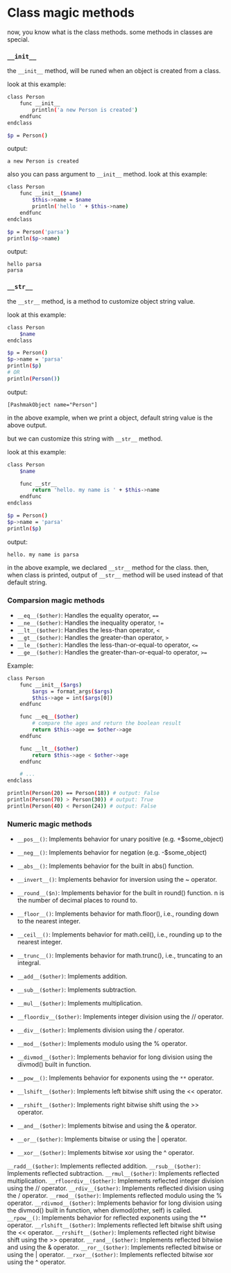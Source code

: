 # Class magic methods
now, you know what is the class methods. some methods in classes are special.

### `__init__`
the `__init__` method, will be runed when an object is created from a class.

look at this example:

```bash
class Person
    func __init__
        println('a new Person is created')
    endfunc
endclass

$p = Person()
```

output:

```
a new Person is created
```

also you can pass argument to `__init__` method. look at this example:

```bash
class Person
    func __init__($name)
        $this->name = $name
        println('hello ' + $this->name)
    endfunc
endclass

$p = Person('parsa')
println($p->name)
```

output:

```
hello parsa
parsa
```

### `__str__`
the `__str__` method, is a method to customize object string value.

look at this example:

```bash
class Person
    $name
endclass

$p = Person()
$p->name = 'parsa'
println($p)
# OR
println(Person())
```

output:

```
[PashmakObject name="Person"]
```

in the above example, when we print a object, default string value is the above output.

but we can customize this string with `__str__` method.

look at this example:

```bash
class Person
    $name

    func __str__
        return 'hello. my name is ' + $this->name
    endfunc
endclass

$p = Person()
$p->name = 'parsa'
println($p)
```

output:

```
hello. my name is parsa
```

in the above example, we declared `__str__` method for the class. then, when class is printed, output of `__str__` method will be used instead of that default string.

### Comparsion magic methods

- `__eq__($other)`: Handles the equality operator, `==`
- `__ne__($other)`: Handles the inequality operator, `!=`
- `__lt__($other)`: Handles the less-than operator, `<`
- `__gt__($other)`: Handles the greater-than operator, `>`
- `__le__($other)`: Handles the less-than-or-equal-to operator, `<=`
- `__ge__($other)`: Handles the greater-than-or-equal-to operator, `>=`

Example:

```bash
class Person
    func __init__($args)
        $args = format_args($args)
        $this->age = int($args[0])
    endfunc

    func __eq__($other)
        # compare the ages and return the boolean result
        return $this->age == $other->age
    endfunc

    func __lt__($other)
        return $this->age < $other->age
    endfunc

    # ...
endclass

println(Person(20) == Person(18)) # output: False
println(Person(70) > Person(30)) # output: True
println(Person(40) < Person(24)) # output: False
```

### Numeric magic methods

- `__pos__()`: Implements behavior for unary positive (e.g. +$some_object)
- `__neg__()`: Implements behavior for negation (e.g. -$some_object)
- `__abs__()`: Implements behavior for the built in abs() function.
- `__invert__()`: Implements behavior for inversion using the ~ operator.
- `__round__($n)`: Implements behavior for the built in round() function. n is the number of decimal places to round to.
- `__floor__()`: Implements behavior for math.floor(), i.e., rounding down to the nearest integer.
- `__ceil__()`: Implements behavior for math.ceil(), i.e., rounding up to the nearest integer.
- `__trunc__()`: Implements behavior for math.trunc(), i.e., truncating to an integral.

- `__add__($other)`: Implements addition.
- `__sub__($other)`: Implements subtraction.
- `__mul__($other)`: Implements multiplication.
- `__floordiv__($other)`: Implements integer division using the // operator.
- `__div__($other)`: Implements division using the / operator.
- `__mod__($other)`: Implements modulo using the % operator.
- `__divmod__($other)`: Implements behavior for long division using the divmod() built in function.
- `__pow__()`: Implements behavior for exponents using the `**` operator.
- `__lshift__($other)`: Implements left bitwise shift using the << operator.
- `__rshift__($other)`: Implements right bitwise shift using the >> operator.
- `__and__($other)`: Implements bitwise and using the & operator.
- `__or__($other)`: Implements bitwise or using the | operator.
- `__xor__($other)`: Implements bitwise xor using the ^ operator. 

`__radd__($other)`: Implements reflected addition.
`__rsub__($other)`: Implements reflected subtraction.
`__rmul__($other)`: Implements reflected multiplication.
`__rfloordiv__($other)`: Implements reflected integer division using the // operator.
`__rdiv__($other)`: Implements reflected division using the / operator.
`__rmod__($other)`: Implements reflected modulo using the % operator.
`__rdivmod__($other)`: Implements behavior for long division using the divmod() built in function, when divmod(other, self) is called.
`__rpow__()`: Implements behavior for reflected exponents using the ** operator.
`__rlshift__($other)`: Implements reflected left bitwise shift using the << operator.
`__rrshift__($other)`: Implements reflected right bitwise shift using the >> operator.
`__rand__($other)`: Implements reflected bitwise and using the & operator.
`__ror__($other)`: Implements reflected bitwise or using the | operator.
`__rxor__($other)`: Implements reflected bitwise xor using the ^ operator. 

